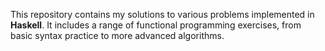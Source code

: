 This repository contains my solutions to various problems implemented in **Haskell**. It includes a range of functional programming exercises, from basic syntax practice to more advanced algorithms.
